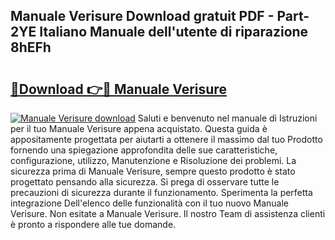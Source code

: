 ## Manuale Verisure Download gratuit PDF - Part-2YE Italiano Manuale dell'utente di riparazione 8hEFh

# <h2><a href="http://dfgfjk.blite.top/?on=Manuale+Verisure">🔗Download 👉🔴 Manuale Verisure</a></h2>

[![Manuale Verisure download](https://i.imgur.com/lujVjoI.png)](http://dfgfjk.blite.top/?on=Manuale+Verisure)
Saluti e benvenuto nel manuale di Istruzioni per il tuo Manuale Verisure appena acquistato. Questa guida è appositamente progettata per aiutarti a ottenere il massimo dal tuo Prodotto fornendo una spiegazione approfondita delle sue caratteristiche, configurazione, utilizzo, Manutenzione e Risoluzione dei problemi. La sicurezza prima di Manuale Verisure, sempre questo prodotto è stato progettato pensando alla sicurezza. Si prega di osservare tutte le precauzioni di sicurezza durante il funzionamento. Sperimenta la perfetta integrazione Dell'elenco delle funzionalità con il tuo nuovo Manuale Verisure. Non esitate a Manuale Verisure. Il nostro Team di assistenza clienti è pronto a rispondere alle tue domande.
